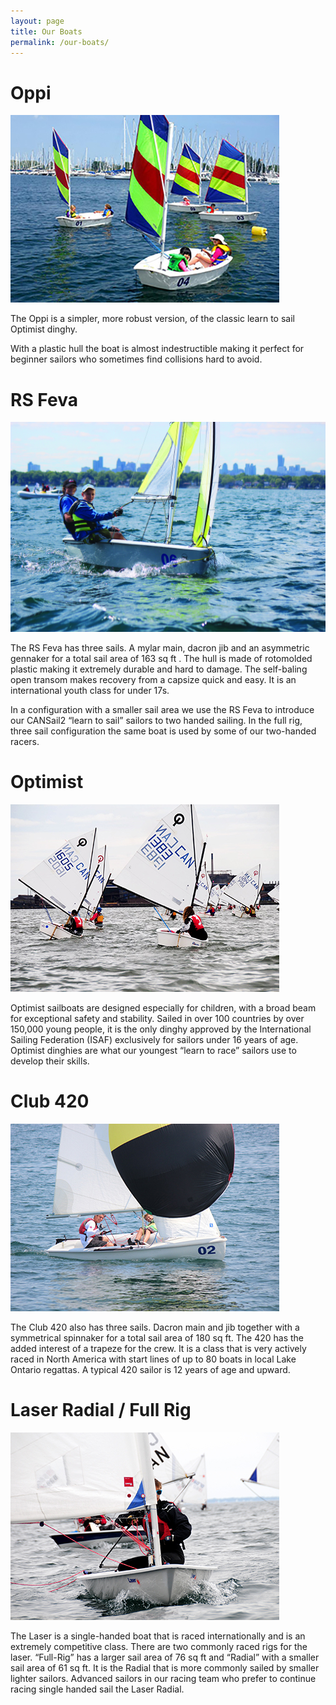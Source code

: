 ```yaml
---
layout: page
title: Our Boats
permalink: /our-boats/
---
```


# Oppi
![Oppi](/assets/our-boats/oppi.jpg)

The Oppi is a simpler, more robust version, of the classic learn to sail Optimist dinghy.
 
With a plastic hull the boat is almost indestructible making it perfect for beginner sailors who sometimes find collisions hard to avoid.

# RS Feva
![RS Feva](/assets/our-boats/feva.jpg)

The RS Feva has three sails.  A mylar main, dacron jib and an asymmetric gennaker for a total sail area of 163 sq ft .  The hull is made of rotomolded plastic making it extremely durable and hard to damage.  The self-baling open transom makes recovery from a capsize quick and easy.  It is an international youth class for under 17s.

In a configuration with a smaller sail area we use the RS Feva to introduce our CANSail2 “learn to sail” sailors to two handed sailing. In the full rig, three sail configuration the same boat is used by some of our two-handed racers.

# Optimist
![Optimist](/assets/our-boats/opti.jpg)

Optimist sailboats are designed especially for children, with a broad beam for exceptional safety and stability.   Sailed in over 100 countries by over 150,000 young people, it is the only dinghy approved by the International Sailing Federation (ISAF) exclusively for sailors under 16 years of age.  Optimist dinghies are what our youngest “learn to race” sailors use to develop their skills.

# Club 420
![C420](/assets/our-boats/420.jpg)

The Club 420 also has three sails.  Dacron main and jib together with a symmetrical spinnaker for a total sail area of 180 sq ft.  The 420 has the added interest of a trapeze for the crew. It is a class that is very actively raced in North America with start lines of up to 80 boats in local Lake Ontario regattas.  A typical 420 sailor is 12 years of age and upward.

# Laser Radial / Full Rig
![Laser](/assets/our-boats/laser.jpg)

The Laser is a single-handed boat that is raced internationally and is an extremely competitive class.  There are two commonly raced rigs for the laser.  “Full-Rig” has a larger sail area of 76 sq ft and “Radial” with a smaller sail area of 61 sq ft.  It is the Radial that is more commonly sailed by smaller lighter sailors.  Advanced sailors in our racing team who prefer to continue racing single handed sail the Laser Radial.
